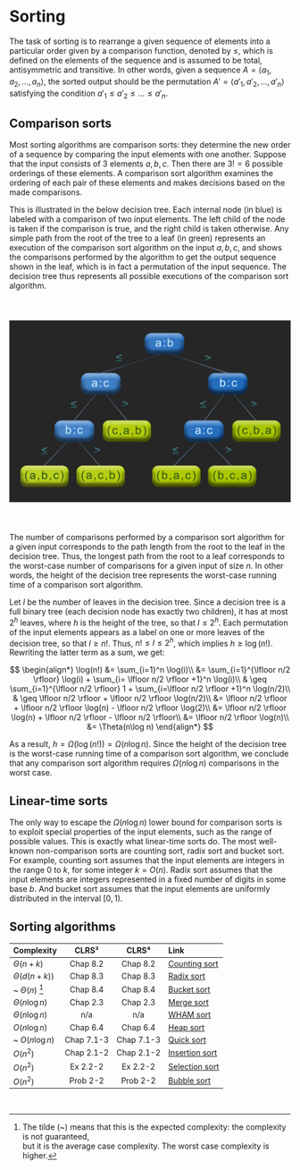 # Sorting

The task of sorting is to rearrange a given sequence of elements into a particular order given by a comparison function, denoted by $\leq$, which is defined on the elements of the sequence and is assumed to be total, antisymmetric and transitive. In other words, given a sequence $A = \langle a_1, a_2, \dots, a_n \rangle$, the sorted output should be the permutation $A' = \langle a'_1, a'_2, \dots, a'_n \rangle$ satisfying the condition $a'_1 \leq a'_2 \leq \dots \leq a'_n$.

## Comparison sorts

Most sorting algorithms are comparison sorts: they determine the new order of a sequence by comparing the input elements with one another. Suppose that the input consists of $3$ elements $a, b, c$. Then there are $3! = 6$ possible orderings of these elements. A comparison sort algorithm examines the ordering of each pair of these elements and makes decisions based on the made comparisons.

This is illustrated in the below decision tree. Each internal node (in blue) is labeled with a comparison of two input elements. The left child of the node is taken if the comparison is true, and the right child is taken otherwise. Any simple path from the root of the tree to a leaf (in green) represents an execution of the comparison sort algorithm on the input $a, b, c$, and shows the comparisons performed by the algorithm to get the output sequence shown in the leaf, which is in fact a permutation of the input sequence. The decision tree thus represents all possible executions of the comparison sort algorithm.

<p align="center" width="50%">
<img src="sorting.png"
     alt="decision tree"
     style="float: left; padding-top:40px; padding-bottom:40px" />
</p><br clear="left">  

The number of comparisons performed by a comparison sort algorithm for a given input corresponds to the path length from the root to the leaf in the decision tree. Thus, the longest path from the root to a leaf corresponds to the worst-case number of comparisons for a given input of size $n$. In other words, the height of the decision tree represents the worst-case running time of a comparison sort algorithm.

Let $l$ be the number of leaves in the decision tree. Since a decision tree is a full binary tree (each decision node has exactly two children), it has at most $2^h$ leaves, where $h$ is the height of the tree, so that $l \leq 2^h$. Each permutation of the input elements appears as a label on one or more leaves of the decision tree, so that $l \geq n!$. Thus, $n! \leq l \leq 2^h$, which implies $h \geq \log(n!)$. Rewriting the latter term as a sum, we get:

$$
\begin{align*}
\log(n!) &=  \sum_{i=1}^n \log(i)\\
&= \sum_{i=1}^{\lfloor n/2 \rfloor} \log(i) + \sum_{i= \lfloor n/2 \rfloor +1}^n \log(i)\\
& \geq \sum_{i=1}^{\lfloor n/2 \rfloor} 1 + \sum_{i=\lfloor n/2 \rfloor +1}^n \log(n/2)\\
& \geq \lfloor n/2 \rfloor + \lfloor n/2 \rfloor \log(n/2)\\
&= \lfloor n/2 \rfloor + \lfloor n/2 \rfloor \log(n) - \lfloor n/2 \rfloor \log(2)\\
&= \lfloor n/2 \rfloor \log(n) + \lfloor n/2 \rfloor - \lfloor n/2 \rfloor\\
&= \lfloor n/2 \rfloor \log(n)\\
&= \Theta(n\log n)
\end{align*}
$$

As a result, $h = \Omega(\log(n!)) = \Omega(n\log n)$. Since the height of the decision tree is the worst-case running time of a comparison sort algorithm, we conclude that any comparison sort algorithm requires $\Omega(n\log n)$ comparisons in the worst case.

## Linear-time sorts

The only way to escape the $\Omega(n\log n)$ lower bound for comparison sorts is to exploit special properties of the input elements, such as the range of possible values. This is exactly what linear-time sorts do. The most well-known non-comparison sorts are counting sort, radix sort and bucket sort. For example, counting sort assumes that the input elements are integers in the range $0$ to $k$, for some integer $k = O(n)$. Radix sort assumes that the input elements are integers represented in a fixed number of digits in some base $b$. And bucket sort assumes that the input elements are uniformly distributed in the interval $[0, 1)$.

## Sorting algorithms

| **Complexity** | **CLRS³** |  **CLRS⁴** | **Link** |
|:---|:---:|:---:|:---|
| $\Theta(n + k)$ | Chap 8.2 | Chap 8.2 | [Counting sort](https://github.com/pl3onasm/Algorithms-and-data-structures/tree/main/algorithms/sorting/counting-sort)
| $\Theta(d(n + k))$ | Chap 8.3 | Chap 8.3 | [Radix sort](https://github.com/pl3onasm/Algorithms-and-data-structures/tree/main/algorithms/sorting/radix-sort)
| ~ $\Theta(n)$ [^1] | Chap 8.4 | Chap 8.4 | [Bucket sort](https://github.com/pl3onasm/Algorithms-and-data-structures/tree/main/algorithms/sorting/bucket-sort)
| $\Theta(n\log n)$ | Chap 2.3 | Chap 2.3 |  [Merge sort](https://github.com/pl3onasm/Algorithms-and-data-structures/tree/main/algorithms/sorting/merge-sort)
| $\Theta(n\log n)$ | n/a | n/a  | [WHAM sort](https://github.com/pl3onasm/Algorithms-and-data-structures/tree/main/algorithms/sorting/wham-sort)
| $O(n\log n)$ | Chap 6.4 | Chap 6.4 |  [Heap sort](https://github.com/pl3onasm/Algorithms-and-data-structures/tree/main/algorithms/sorting/heap-sort)
| ~ $O(n\log n)$ | Chap 7.1-3 | Chap 7.1-3 | [Quick sort](https://github.com/pl3onasm/Algorithms-and-data-structures/tree/main/algorithms/sorting/quick-sort)
| $O(n^2)$ | Chap 2.1-2 | Chap 2.1-2 | [Insertion sort](https://github.com/pl3onasm/Algorithms-and-data-structures/tree/main/algorithms/sorting/insertion-sort)
| $O(n^2)$ | Ex 2.2-2 | Ex 2.2-2 | [Selection sort](https://github.com/pl3onasm/Algorithms-and-data-structures/tree/main/algorithms/sorting/selection-sort)
| $O(n^2)$ | Prob 2-2 | Prob 2-2 | [Bubble sort](https://github.com/pl3onasm/Algorithms-and-data-structures/tree/main/algorithms/sorting/bubble-sort)

&nbsp;&nbsp;

[^1]: The tilde (~) means that this is the expected complexity: the complexity is not guaranteed,  
but it is the average case complexity. The worst case complexity is higher.
